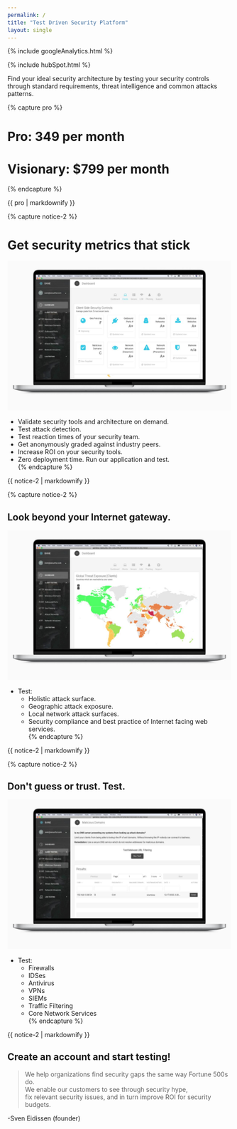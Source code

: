 ```yaml
---
permalink: /
title: "Test Driven Security Platform"
layout: single
---
```

<!-- Google analytics -->
{% include googleAnalytics.html %}
<!-- Hub Spot analytics -->
{% include hubSpot.html %}

Find your ideal security architecture by testing your security controls through standard requirements, threat intelligence and common attacks patterns.

{% capture pro %}
# Pro: 349 per month
# Visionary:  $799 per month
{% endcapture %}
<div class="notice--info">{{ pro | markdownify }}</div>

{% capture notice-2 %}
# Get security metrics that stick
[![Get graded against industry peers](/assets/images/macbook_gradingDashboard.jpeg)](/assets/images/macbook_gradingDashboard.jpeg)
* Validate security tools and architecture on demand.
* Test attack detection.
* Test reaction times of your security team.
* Get anonymously graded against industry peers.
* Increase ROI on your security tools.
* Zero deployment time. Run our application and test.  
{% endcapture %}
<div class="notice">{{ notice-2 | markdownify }}</div>

{% capture notice-2 %}
## Look beyond your Internet gateway.
[![Global threat exposure](/assets/images/macbook_geoThreatsDashboard.jpeg)](/assets/images/macbook_geoThreatsDashboard.jpeg)
* Test:
  * Holistic attack surface.
  * Geographic attack exposure.
  * Local network attack surfaces.
  * Security compliance and best practice of Internet facing web services.  
{% endcapture %}
<div class="notice">{{ notice-2 | markdownify }}</div>

{% capture notice-2 %}
## Don't guess or trust. Test.
[![Deep dive into the gaps of your security tools](/assets/images/macbook_malwareDomainsTest.jpeg)](/assets/images/macbook_malwareDomainsTest.jpeg)
* Test:
  * Firewalls
  * IDSes
  * Antivirus
  * VPNs
  * SIEMs
  * Traffic Filtering
  * Core Network Services  
{% endcapture %}
<div class="notice">{{ notice-2 | markdownify }}</div>

## Create an account and start testing!

<script charset="utf-8" type="text/javascript" src="//js.hsforms.net/forms/shell.js"></script>
<script>
  hbspt.forms.create({
	portalId: "8898112",
	formId: "2b1cfdb3-6618-4dd8-86e4-4786274c0d38"
});
</script>


>We help organizations find security gaps the same way Fortune 500s do.  
>We enable our customers to see through security hype,  
>fix relevant security issues, 
>and in turn improve ROI for security budgets. 

-Sven Eidissen (founder)